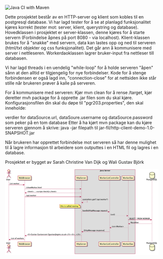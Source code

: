 ![Java CI with Maven](https://github.com/Sarahcvd/http-client-demo/workflows/Java%20CI%20with%20Maven/badge.svg)

Dette prosjektet består av en HTTP-server og klient som kobles til en postgresql database. Vi har lagd tester for å se at planlagd funksjonalitet kjøres korrekt (tester mot: server, klient, querystring og database). Hovedklassen i prosjektet er server-klassen, denne kjøres for å starte servern (Forbindelse åpnes på port 8080 - via localhost). Klient-klassen brukes for å "snakke" med servern, data kan lastes opp og ned til serveren (html/txt objekter og css funksjonalitet). Det går ann å kommunisere med server i nettleseren. Workerdaoklassen lagrer bruker-input fra nettleser till databasen.

Vi har lagd threads i en uendelig "while-loop" for å holde serveren "åpen" sånn at den alltid er tilgjengelig for nye forbindelser. Kode for å stenge forbindensen er også lagd inn, "connection-close" for at nettsiden ikke står stille når brukeren prøver å kalle på serveren.

For å kommunisere med serveren: Kjør mvn clean for å rense /target, kjør deretter mvh package for å opprette .jar filen som du skal kjøre. Konfigurasjonsfilen din skal du døpe til "pgr203.properties", den skal inneholde:

verdier for dataSource.url, dataSoure.username og dataSource.password som peker på en tom database
Etter å ha kjørt mvn package kan du kjøre serveren gjennom å skrive: java -jar filepath til jar-fil/http-client-demo-1.0-SNAPSHOT.jar

Når brukeren har opprettet forbindelse mot serveren så har denne mulighet til å lagre informasjon til arbeidere som outputtes i en HTML fil og lagres i en database.

Prosjektet er bygget av Sarah Christine Van Dijk og Wali Gustav Björk

![Server Structure](docs/server_structure.png)